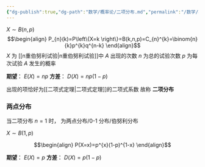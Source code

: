 ```yaml
---
{"dg-publish":true,"dg-path":"数学/概率论/二项分布.md","permalink":"/数学/概率论/二项分布/","dgPassFrontmatter":true,"noteIcon":"","created":"2024-05-21T15:20:27.922+08:00","updated":"2024-06-02T15:31:27.503+08:00"}
---
```



$X\sim B(n,p)$
$$\begin{align}
P_{n}(k)=P\left\{X=k \right\}=B(k,n,p)=C_{n}^{k}=\binom{n}{k}p^{k}q^{n-k}
\end{align}$$
$X$ 为 [[n重伯努利试验\|n重伯努利试验]]中 $A$ 出现的次数
$n$ 为总的试验次数
$p$ 为每次试验 $A$ 发生的概率

**期望**： $E(X)=np$
**方差**： $D(X)=np(1-p)$

出现的项恰好为[[二项式定理\|二项式定理]]的二项式系数
故称 **二项分布**
### 两点分布
当二项分布 $n=1$ 时，
为两点分布/0-1 分布/伯努利分布

$X\sim B(1,p)$

$$\begin{align}
P(X=x)=p^{x}(1-p)^{1-x}
\end{align}$$


**期望**： $E(X)=p$
**方差**： $D(X)=p(1-p)$
